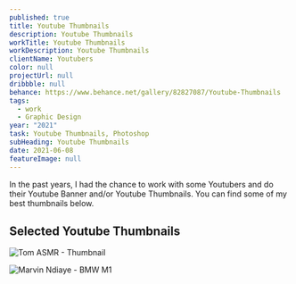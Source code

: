 ```yaml
---
published: true
title: Youtube Thumbnails
description: Youtube Thumbnails
workTitle: Youtube Thumbnails
workDescription: Youtube Thumbnails
clientName: Youtubers
color: null
projectUrl: null
dribbble: null
behance: https://www.behance.net/gallery/82827087/Youtube-Thumbnails
tags:
  - work
  - Graphic Design
year: "2021"
task: Youtube Thumbnails, Photoshop
subHeading: Youtube Thumbnails
date: 2021-06-08
featureImage: null
---
```

In the past years, I had the chance to work with some Youtubers and do their Youtube Banner and/or Youtube Thumbnails. You can find some of my best thumbnails below.

## Selected Youtube Thumbnails

![Tom ASMR - Thumbnail](https://res.cloudinary.com/haroldao/image/upload/f_auto,q_auto/v1623183731/FastASMR_wldejt.webp "Tom ASMR - Fastest ASMR")

![Marvin Ndiaye - BMW M1](https://res.cloudinary.com/haroldao/image/upload/f_auto,q_auto/v1623184102/BMW_22ans_dzdbcl.webp "Marvin Ndiaye - BMW M1")